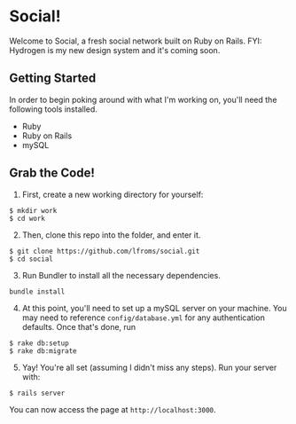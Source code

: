 # Social!
Welcome to Social, a fresh social network built on Ruby on Rails.
FYI: Hydrogen is my new design system and it's coming soon.

## Getting Started
In order to begin poking around with what I'm working on, you'll need the following tools installed.
* Ruby
* Ruby on Rails
* mySQL

## Grab the Code!
1. First, create a new working directory for yourself:
```
$ mkdir work
$ cd work
```
2. Then, clone this repo into the folder, and enter it.
```
$ git clone https://github.com/lfroms/social.git
$ cd social
```
3. Run Bundler to install all the necessary dependencies.
```
bundle install
```
4. At this point, you'll need to set up a mySQL server on your machine.  You may need to reference `config/database.yml` for any authentication defaults.  Once that's done, run
```
$ rake db:setup
$ rake db:migrate
```
5. Yay!  You're all set (assuming I didn't miss any steps).  Run your server with:
```
$ rails server
```
You can now access the page at `http://localhost:3000`.
